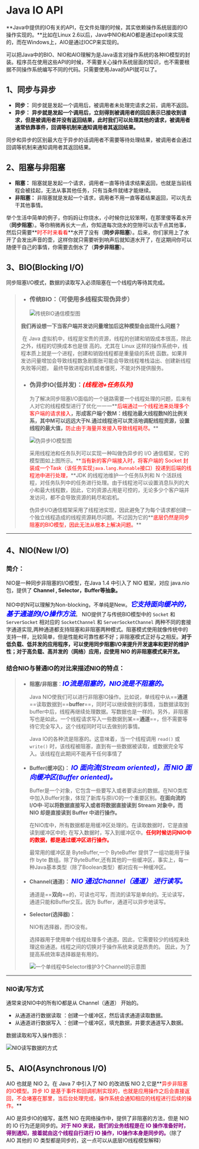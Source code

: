# Java IO API

**Java中提供的IO有关的API，在文件处理的时候，其实依赖操作系统层面的IO操作实现的。**比如在Linux 2.6以后，Java中NIO和AIO都是通过epoll来实现的，而在Windows上，AIO是通过IOCP来实现的。

可以把Java中的BIO、NIO和AIO理解为是Java语言对操作系统的各种IO模型的封装。程序员在使用这些API的时候，不需要关心操作系统层面的知识，也不需要根据不同操作系统编写不同的代码。只需要使用Java的API就可以了。

## 1、同步与异步

- **同步：** 同步就是发起一个调用后，被调用者未处理完请求之前，调用不返回。
- **异步：** **异步就是发起一个调用后，立刻得到被调用者的回应表示已接收到请求，但是被调用者并没有返回结果，此时我们可以处理其他的请求，被调用者通常依靠事件，回调等机制来通知调用者其返回结果。**

同步和异步的区别最大在于异步的话调用者不需要等待处理结果，被调用者会通过回调等机制来通知调用者其返回结果。



## 2、阻塞与非阻塞

- **阻塞：** 阻塞就是发起一个请求，调用者一直等待请求结果返回，也就是当前线程会被挂起，无法从事其他任务，只有当条件就绪才能继续。
- **非阻塞：** 非阻塞就是发起一个请求，调用者不用一直等着结果返回，可以先去干其他事情。

举个生活中简单的例子，你妈妈让你烧水，小时候你比较笨啊，在那里傻等着水开（**同步阻塞**）。等你稍微再长大一点，你知道每次烧水的空隙可以去干点其他事，然后只需要**<font color='red'>时不时来看看</font>**水开了没有（**同步非阻塞**）。后来，你们家用上了水开了会发出声音的壶，这样你就只需要听到响声后就知道水开了，在这期间你可以随便干自己的事情，你需要去倒水了（**异步非阻塞**）。



## 3、BIO(Blocking I/O)

同步阻塞I/O模式，数据的读取写入必须阻塞在一个线程内等待其完成。

> - ### **传统BIO：（可使用多线程实现伪异步）**
>
>   ![传统BIO通信模型图](../PicSource/2.png)
>
> ​		 **我们再设想一下当客户端并发访问量增加后这种模型会出现什么问题？**
>
> ​		在 Java 虚拟机中，线程是宝贵的资源，线程的创建和销毁成本很高，除此之外，线程的切换成本也是很		高的。尤其在 Linux 这样的操作系统中，线程本质上就是一个进程，创建和销毁线程都是重量级的系统		函数。如果并发访问量增加会导致线程数急剧膨胀可能会导致线程堆栈溢出、创建新线程失败等问题，		最终导致进程宕机或者僵死，不能对外提供服务。
>
> - ### **伪异步IO(低并发)：<font color='red'>*(线程池+任务队列)*</font>**
>
>   为了解决同步阻塞I/O面临的一个链路需要一个线程处理的问题，后来有人对它的线程模型进行了优化一一一**<font color='red'>后端通过一个线程池来处理多个客户端的请求接入</font>**，形成客户端个数M：线程池最大线程数N的比例关系，其中M可以远远大于N.通过线程池可以灵活地调配线程资源，设置线程的最大值，**<font color='red'>防止由于海量并发接入导致线程耗尽。</font>**
>
>   ![伪异步IO模型图](../PicSource/3.png)
>
>   采用线程池和任务队列可以实现一种叫做伪异步的 I/O 通信框架，它的模型图如上图所示。**<font color='red'>当有新的客户端接入时，将客户端的 Socket 封装成一个Task（该任务实现`java.lang.Runnable`接口）投递到后端的线程池中进行处理，</font>**JDK 的线程池维护一个任务队列和 N 个活跃线程，对任务队列中的任务进行处理。由于线程池可以设置消息队列的大小和最大线程数，因此，它的资源占用是可控的，无论多少个客户端并发访问，都不会导致资源的耗尽和宕机。
>
>   伪异步I/O通信框架采用了线程池实现，因此避免了为每个请求都创建一个独立线程造成的线程资源耗尽问题。不过因为它的**<font color='red'>底层仍然是同步阻塞的BIO模型，因此无法从根本上解决问题。</font>**

------



## 4、NIO(New I/O)

### 简介：

NIO是一种同步非阻塞的I/O模型，在Java 1.4 中引入了 NIO 框架，对应 java.nio 包，提供了 **Channel , Selector，Buffer等抽象。**

NIO中的N可以理解为Non-blocking，不单纯是New。**<font color='blue' size=4>*它支持面向缓冲的，基于通道的I/O操作方法*</font>**。 NIO提供了与传统BIO模型中的 `Socket` 和 `ServerSocket` 相对应的 `SocketChannel` 和 `ServerSocketChannel` 两种不同的套接字通道实现,两种通道都支持阻塞和非阻塞两种模式。阻塞模式使用就像传统中的支持一样，比较简单，但是性能和可靠性都不好；非阻塞模式正好与之相反。**对于低负载、低并发的应用程序，可以使用同步阻塞I/O来提升开发速率和更好的维护性；对于高负载、高并发的（网络）应用，应使用 NIO 的非阻塞模式来开发。**



### 结合NIO与普通IO的对比来描述NIO的特点：

> - **阻塞/非阻塞**：**<font color='blue' size=4>*IO流是阻塞的，NIO流是不阻塞的。*</font>**
>
>   Java NIO使我们可以进行非阻塞IO操作。比如说，单线程中从==**通道**==读取数据到==**buffer**==，同时可以继续做别的事情，当数据读取到buffer中后，线程再继续处理数据。写数据也是一样的。另外，非阻塞写也是如此。一个线程请求写入一些数据到某==**通道**==，但不需要等待它完全写入，这个线程同时可以去做别的事情。
>
>   Java IO的各种流是阻塞的。这意味着，当一个线程调用 `read()` 或 `write()` 时，该线程被阻塞，直到有一些数据被读取，或数据完全写入。该线程在此期间不能再干任何事情了
>
> - **Buffer(缓冲区)：** **<font color='blue' size=4>*IO 面向流(Stream oriented)，而 NIO 面向缓冲区(Buffer oriented)。*</font>**
>
>   Buffer是一个对象，它包含一些要写入或者要读出的数据。在NIO类库中加入Buffer对象，体现了新库与原I/O的一个重要区别。**在面向流的I/O中·可以将数据直接写入或者将数据直接读到 Stream 对象中，而 NIO 却是直接读到 Buffer 中进行操作。**
>
>   在NIO库中，所有数据都是用缓冲区处理的。在读取数据时，它是直接读到缓冲区中的; 在写入数据时，写入到缓冲区中。**<font color='red'>任何时候访问NIO中的数据，都是通过缓冲区进行操作。</font>**
>
>   最常用的缓冲区是 ByteBuffer,一个 ByteBuffer 提供了一组功能用于操作 byte 数组。除了ByteBuffer,还有其他的一些缓冲区，事实上，每一种Java基本类型（除了Boolean类型）都对应有一种缓冲区。
>
> - **Channel(通道)：** **<font color='blue' size=4>*NIO 通过Channel（通道） 进行读写。*</font>**
>
>   通道是==**双向**==的，可读也可写，而流的读写是单向的。无论读写，通道只能和Buffer交互。因为 Buffer，通道可以异步地读写。
>
> - **Selector(选择器)：** 
>
>   NIO有选择器，而IO没有。
>
>   选择器用于使用单个线程处理多个通道。因此，它需要较少的线程来处理这些通道。线程之间的切换对于操作系统来说是昂贵的。 因此，为了提高系统效率选择器是有用的。
>
>   ![一个单线程中Selector维护3个Channel的示意图](../PicSource/Slector.png)



------

### NIO读/写方式

通常来说NIO中的所有IO都是从 Channel（通道） 开始的。

- 从通道进行数据读取 ：创建一个缓冲区，然后请求通道读取数据。
- 从通道进行数据写入 ：创建一个缓冲区，填充数据，并要求通道写入数据。

数据读取和写入操作图示：

![NIO读写数据的方式](../PicSource/NIO读写数据的方式.png)



## 5、AIO(Asynchronous I/O)

AIO 也就是 NIO 2。在 Java 7 中引入了 NIO 的改进版 NIO 2,它是**<font color='red'>异步非阻塞的IO模型。异步 IO 是基于事件和回调机制实现的，也就是应用操作之后会直接返回，不会堵塞在那里，当后台处理完成，操作系统会通知相应的线程进行后续的操作。</font>**

AIO 是异步IO的缩写，虽然 NIO 在网络操作中，提供了非阻塞的方法，但是 NIO 的 IO 行为还是同步的。**<font color='purple'>对于 NIO 来说，我们的业务线程是在 IO 操作准备好时，得到通知，接着就由这个线程自行进行 IO 操作，IO操作本身是同步的。</font>**（除了 AIO 其他的 IO 类型都是同步的，这一点可以从底层IO线程模型解释）